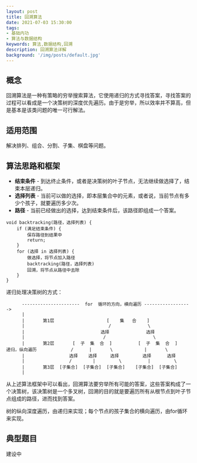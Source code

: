 ```yaml
---
layout: post
title: 回溯算法
date: 2021-07-03 15:30:00
tags:
- 基础内功
- 算法与数据结构
keywords: 算法,数据结构,回溯
description: 回溯算法详解
background: '/img/posts/default.jpg'
---
```


## 概念

回溯算法是一种有策略的穷举搜索算法，它使用递归的方式寻找答案，寻找答案的过程可以看成是一个决策树的深度优先遍历。由于是穷举，所以效率并不算高，但是基本是该类问题的唯一可行解法。

## 适用范围

解决排列、组合、分割、子集、棋盘等问题。

## 算法思路和框架

- **结束条件** - 到达终止条件，或者是决策树的叶子节点，无法继续做选择了，结束本层递归。
- **选择列表** - 当前可以做的选择，即本层集合中的元素，或者说，当前节点有多少个孩子，就要遍历多少次。
- **路径** - 当前已经做出的选择，达到结束条件后，该路径即组成一个答案。

```
void backtracking(路径，选择列表) {
    if (满足结束条件) {
        保存路径到结果中
        return;
    }
    for (选择 in 选择列表) {
        做选择，将节点加入路径
        backtracking(路径，选择列表)
        回溯，将节点从路径中去除
    }
}
```

递归处理决策树的方式：

```
      ----------------------  for  循环的方向，横向遍历 ------------------>
      |
      |       第1层                    [    集   合    ]
      |                                /              \
      |                             选择              选择
      |                              /                  \
      |       第2层       [  子  集  合  ]          [  子  集  合  ]
递归，纵向遍历             /      |       \            |       \
      |                 选择    选择     选择         选择      选择
      |                 /        |         \          |         \
      |       第3层  [子集合]  [子集合]  [子集合]    [子集合]  [子集合]
      |
```

从上述算法框架中可以看出，回溯算法要穷举所有可能的答案，这些答案构成了一个决策树，该决策树是一个多叉树，回溯的目的就是要遍历所有从根节点到叶子节点组成的路径，进而找到答案。

树的纵向深度遍历，由递归来实现；每个节点的孩子集合的横向遍历，由for循环来实现。

## 典型题目

建设中

